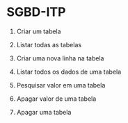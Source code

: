 # SGBD-ITP
1. Criar um tabela
    
2. Listar todas as tabelas
  
3. Criar uma nova linha na tabela
  
4. Listar todos os dados de uma tabela
  
5. Pesquisar valor em uma tabela

6. Apagar valor de uma tabela

7. Apagar uma tabela
